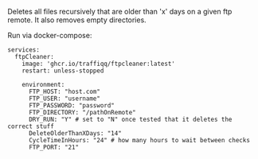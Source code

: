 Deletes all files recursively that are older than 'x' days on a given ftp remote.
It also removes empty directories.

Run via docker-compose:

``` version: "3.5"
services:
  ftpCleaner:
    image: 'ghcr.io/traffiqq/ftpcleaner:latest'
    restart: unless-stopped
    
    environment:
      FTP_HOST: "host.com"
      FTP_USER: "username"
      FTP_PASSWORD: "password"
      FTP_DIRECTORY: "/pathOnRemote"
      DRY_RUN: "Y" # set to "N" once tested that it deletes the correct stuff
      DeleteOlderThanXDays: "14"
      CycleTimeInHours: "24" # how many hours to wait between checks
      FTP_PORT: "21"
```
